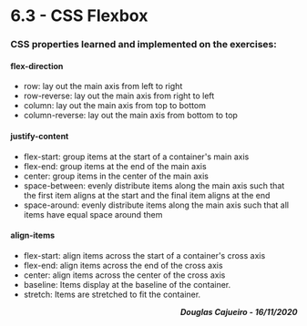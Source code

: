 # 6.3 - CSS Flexbox

### CSS properties learned and implemented on the exercises:

#### flex-direction

- row: lay out the main axis from left to right
- row-reverse: lay out the main axis from right to left
- column: lay out the main axis from top to bottom
- column-reverse: lay out the main axis from bottom to top

#### justify-content

- flex-start: group items at the start of a container's main axis
- flex-end: group items at the end of the main axis
- center: group items in the center of the main axis
- space-between: evenly distribute items along the main axis such that the first item aligns at the start and the final item aligns at the end
- space-around: evenly distribute items along the main axis such that all items have equal space around them

#### align-items

- flex-start: align items across the start of a container's cross axis
- flex-end: align items across the end of the cross axis
- center: align items across the center of the cross axis
- baseline: Items display at the baseline of the container.
- stretch: Items are stretched to fit the container.

**_<div align="right">Douglas Cajueiro - 16/11/2020 </div>_**
